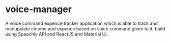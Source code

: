 # voice-manager
A voice command expence tracker application which is able to track and manupulate income and expence based on voice command given to it, build using Speechly API and ReactJS and Material UI.
